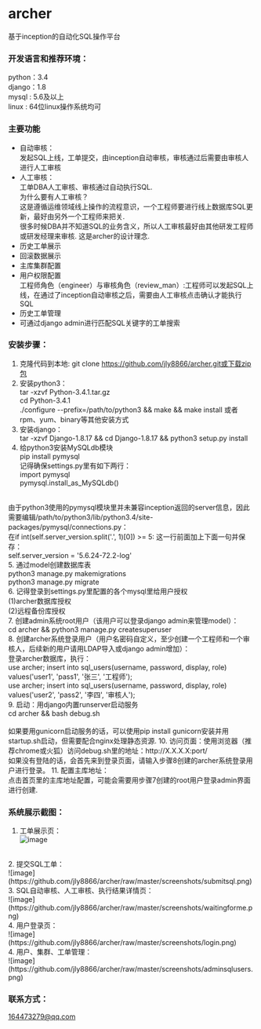 # archer
基于inception的自动化SQL操作平台

### 开发语言和推荐环境：
python：3.4<br/>
django：1.8<br/>
mysql : 5.6及以上<br/>
linux : 64位linux操作系统均可

### 主要功能
* 自动审核：<br/>
  发起SQL上线，工单提交，由inception自动审核，审核通过后需要由审核人进行人工审核
* 人工审核：<br/>
  工单DBA人工审核、审核通过自动执行SQL.<br/>
  为什么要有人工审核？<br/>
  这是遵循运维领域线上操作的流程意识，一个工程师要进行线上数据库SQL更新，最好由另外一个工程师来把关.<br/>
  很多时候DBA并不知道SQL的业务含义，所以人工审核最好由其他研发工程师或研发经理来审核. 这是archer的设计理念.
* 历史工单展示
* 回滚数据展示
* 主库集群配置
* 用户权限配置<br/>
  工程师角色（engineer）与审核角色（review_man）:工程师可以发起SQL上线，在通过了inception自动审核之后，需要由人工审核点击确认才能执行SQL
* 历史工单管理
* 可通过django admin进行匹配SQL关键字的工单搜索

### 安装步骤：
1. 克隆代码到本地: git clone https://github.com/jly8866/archer.git或下载zip包
2. 安装python3：<br/>
tar -xzvf Python-3.4.1.tar.gz <br/>
cd Python-3.4.1 <br/>
./configure --prefix=/path/to/python3 && make && make install
或者rpm、yum、binary等其他安装方式
3. 安装django：<br/>
tar -xzvf Django-1.8.17 && cd Django-1.8.17 && python3 setup.py install
4. 给python3安装MySQLdb模块<br/>
pip install pymysql<br/>
记得确保settings.py里有如下两行：<br/>
import pymysql<br/>
pymysql.install_as_MySQLdb()<br/>
<br/>
由于python3使用的pymysql模块里并未兼容inception返回的server信息，因此需要编辑/path/to/python3/lib/python3.4/site-packages/pymysql/connections.py：<br/>
在if int(self.server_version.split('.', 1)[0]) >= 5: 这一行前面加上下面一句并保存：<br/>
self.server_version = '5.6.24-72.2-log'<br/>
5. 通过model创建数据库表<br/>
python3 manage.py makemigrations<br/>
python3 manage.py migrate<br/>
6. 记得登录到settings.py里配置的各个mysql里给用户授权<br/>
(1)archer数据库授权<br/>
(2)远程备份库授权<br/>
7. 创建admin系统root用户（该用户可以登录django admin来管理model）：<br/>
cd archer && python3 manage.py createsuperuser<br/>
8. 创建archer系统登录用户（用户名密码自定义，至少创建一个工程师和一个审核人，后续新的用户请用LDAP导入或django admin增加）：<br/>
登录archer数据库，执行：<br/>
use archer; insert into sql_users(username, password, display, role) values('user1', 'pass1', '张三', '工程师');<br/>
use archer; insert into sql_users(username, password, display, role) values('user2', 'pass2', '李四', '审核人');<br/>
9. 启动：用django内置runserver启动服务<br/>
cd archer && bash debug.sh<br/>
<br/>
如果要用gunicorn启动服务的话，可以使用pip install gunicorn安装并用startup.sh启动，但需要配合nginx处理静态资源.
10. 访问页面：使用浏览器（推荐chrome或火狐）访问debug.sh里的地址：http://X.X.X.X:port/<br/>
如果没有登陆的话，会首先来到登录页面，请输入步骤8创建的archer系统登录用户进行登录。
11. 配置主库地址：<br/>
点击首页里的主库地址配置，可能会需要用步骤7创建的root用户登录admin界面进行创建.

### 系统展示截图：
1. 工单展示页：<br/>
![image](https://github.com/jly8866/archer/raw/master/screenshots/allworkflow.png)
<br/>
2. 提交SQL工单：<br/>
![image](https://github.com/jly8866/archer/raw/master/screenshots/submitsql.png)
<br/>
3. SQL自动审核、人工审核、执行结果详情页：<br/>
![image](https://github.com/jly8866/archer/raw/master/screenshots/waitingforme.png)
<br/>
4. 用户登录页：<br/>
![image](https://github.com/jly8866/archer/raw/master/screenshots/login.png)
<br/>
4. 用户、集群、工单管理：<br/>
![image](https://github.com/jly8866/archer/raw/master/screenshots/adminsqlusers.png)
<br/>

### 联系方式：
164473279@qq.com
